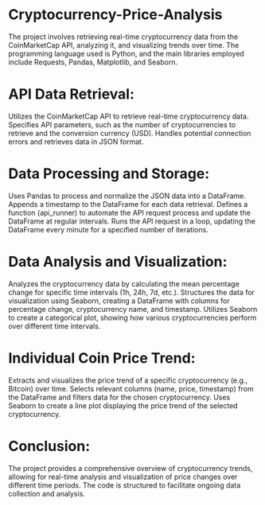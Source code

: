 # Cryptocurrency-Price-Analysis
The project involves retrieving real-time cryptocurrency data from the CoinMarketCap API, analyzing it, and visualizing trends over time. The programming language used is Python, and the main libraries employed include Requests, Pandas, Matplotlib, and Seaborn.

# API Data Retrieval:  
Utilizes the CoinMarketCap API to retrieve real-time cryptocurrency data.
Specifies API parameters, such as the number of cryptocurrencies to retrieve and the conversion currency (USD).
Handles potential connection errors and retrieves data in JSON format.
 
# Data Processing and Storage:  
Uses Pandas to process and normalize the JSON data into a DataFrame.
Appends a timestamp to the DataFrame for each data retrieval.
Defines a function (api_runner) to automate the API request process and update the DataFrame at regular intervals.
Runs the API request in a loop, updating the DataFrame every minute for a specified number of iterations.
 
# Data Analysis and Visualization:  
Analyzes the cryptocurrency data by calculating the mean percentage change for specific time intervals (1h, 24h, 7d, etc.).
Structures the data for visualization using Seaborn, creating a DataFrame with columns for percentage change, cryptocurrency name, and timestamp.
Utilizes Seaborn to create a categorical plot, showing how various cryptocurrencies perform over different time intervals.
 
# Individual Coin Price Trend:
Extracts and visualizes the price trend of a specific cryptocurrency (e.g., Bitcoin) over time.
Selects relevant columns (name, price, timestamp) from the DataFrame and filters data for the chosen cryptocurrency.
Uses Seaborn to create a line plot displaying the price trend of the selected cryptocurrency.
 
# Conclusion:
The project provides a comprehensive overview of cryptocurrency trends, allowing for real-time analysis and visualization of price changes over different time periods. The code is structured to facilitate ongoing data collection and analysis.
